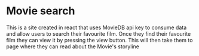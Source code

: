 # Movie search

This is a site created in react that uses MovieDB api key to consume data and allow users to search their favourite film. Once they find their favourite film they can view it by pressing the view button. This will then take them to page where they can read about the Movie's storyline


